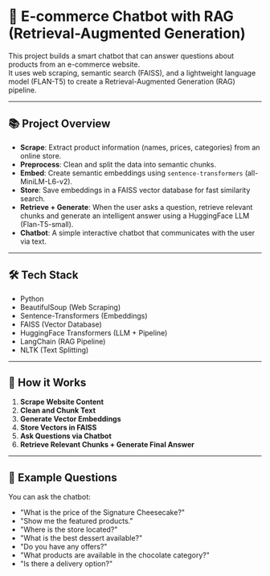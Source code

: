 # 🛒 E-commerce Chatbot with RAG (Retrieval-Augmented Generation)

This project builds a smart chatbot that can answer questions about products from an e-commerce website.  
It uses web scraping, semantic search (FAISS), and a lightweight language model (FLAN-T5) to create a Retrieval-Augmented Generation (RAG) pipeline.

---

## 📚 Project Overview

- **Scrape**: Extract product information (names, prices, categories) from an online store.
- **Preprocess**: Clean and split the data into semantic chunks.
- **Embed**: Create semantic embeddings using `sentence-transformers` (all-MiniLM-L6-v2).
- **Store**: Save embeddings in a FAISS vector database for fast similarity search.
- **Retrieve + Generate**: When the user asks a question, retrieve relevant chunks and generate an intelligent answer using a HuggingFace LLM (Flan-T5-small).
- **Chatbot**: A simple interactive chatbot that communicates with the user via text.

---

## 🛠️ Tech Stack

- Python
- BeautifulSoup (Web Scraping)
- Sentence-Transformers (Embeddings)
- FAISS (Vector Database)
- HuggingFace Transformers (LLM + Pipeline)
- LangChain (RAG Pipeline)
- NLTK (Text Splitting)

---

## 🚀 How it Works

1. **Scrape Website Content**  
2. **Clean and Chunk Text**  
3. **Generate Vector Embeddings**  
4. **Store Vectors in FAISS**  
5. **Ask Questions via Chatbot**  
6. **Retrieve Relevant Chunks + Generate Final Answer**

---

## 🧠 Example Questions

You can ask the chatbot:

- "What is the price of the Signature Cheesecake?"
- "Show me the featured products."
- "Where is the store located?"
- "What is the best dessert available?"
- "Do you have any offers?"
- "What products are available in the chocolate category?"
- "Is there a delivery option?"

